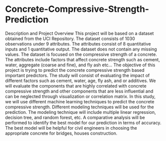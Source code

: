 # Concrete-Compressive-Strength-Prediction
Description and Project Overview
This project will be based on a dataset obtained from the UCI Repository. The dataset consists of 1030 observations under 9 attributes.
The attributes consist of 8 quantitative inputs and 1 quantitative output.
The dataset does not contain any missing values. The dataset is focused on the compressive strength of a concrete. 
The attributes include factors that affect concrete strength such as cement, water, aggregate (coarse and fine), and fly ash etc…
The objective of this project is trying to predict the concrete compressive strength based important predictors.
The study will consist of evaluating the impact of different factors such as cement, water, age, fly ash, and or additives.
We will evaluate the components that are highly correlated with concrete compressive strength and other components that are less influential 
and can be neglected through visualization or correlation matrix.
In this study, we will use different machine learning techniques to predict the concrete compressive strength.
Different modeling techniques will be used for the prediction. 
The modeling technique will include multiple linear regression, decision tree, and random forest, etc.
A comparative analysis will be performed to identify the best model for our prediction in terms of accuracy.
The best model will be helpful for civil engineers in choosing the appropriate concrete for bridges, houses construction.
